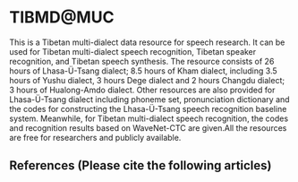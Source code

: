 # TIBMD@MUC
This is a Tibetan multi-dialect data resource for speech research. It can be used for Tibetan multi-dialect speech recognition, Tibetan speaker recognition, and Tibetan speech synthesis. The resource consists of 26 hours of Lhasa-Ü-Tsang dialect; 8.5 hours of Kham dialect, including 3.5 hours of Yushu dialect, 3 hours Dege dialect and 2 hours Changdu dialect; 3 hours of Hualong-Amdo dialect. Other resources are also provided for Lhasa-Ü-Tsang dialect including phoneme set, pronunciation dictionary and the codes for constructing the Lhasa-Ü-Tsang speech recognition baseline system. Meanwhile, for Tibetan multi-dialect speech recognition, the codes and recognition results based on WaveNet-CTC are given.All the resources are free for researchers and publicly available.
## References (Please cite the following articles)
